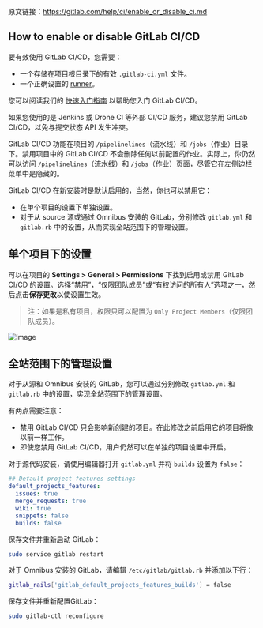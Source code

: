 原文链接：<https://gitlab.com/help/ci/enable_or_disable_ci.md>

## How to enable or disable GitLab CI/CD

要有效使用 GitLab CI/CD，您需要：
* 一个存储在项目根目录下的有效 `.gitlab-ci.yml` 文件。
* 一个正确设置的 [runner](https://gitlab.com/help/ci/runners/README.md)。

您可以阅读我们的 [快速入门指南](https://gitlab.com/help/ci/quick_start/README.md) 以帮助您入门 GitLab CI/CD。

如果您使用的是 Jenkins 或 Drone CI 等外部 CI/CD 服务，建议您禁用 GitLab CI/CD，以免与提交状态 API 发生冲突。

GitLab CI/CD 功能在项目的 `/pipelinelines`（流水线）和 `/jobs`（作业）目录下。禁用项目中的 GitLab CI/CD 不会删除任何以前配置的作业。实际上，你仍然可以访问 `/pipelinelines`（流水线）和 `/jobs`（作业）页面，尽管它在左侧边栏菜单中是隐藏的。

GitLab CI/CD 在新安装时是默认启用的，当然，你也可以禁用它：

* 在单个项目的设置下单独设置。
* 对于从 source 源或通过 Omnibus 安装的 GitLab，分别修改 `gitlab.yml` 和 `gitlab.rb` 中的设置，从而实现全站范围下的管理设置。

## 单个项目下的设置

可以在项目的 **Settings > General > Permissions** 下找到启用或禁用 GitLab CI/CD 的设置。选择“禁用”，“仅限团队成员”或“有权访问的所有人”选项之一，然后点击**保存更改**以使设置生效。

> 注：如果是私有项目，权限只可以配置为 `Only Project Members`（仅限团队成员）。

![image](https://upload-images.jianshu.io/upload_images/2648731-80d64461b5472f22.png?imageMogr2/auto-orient/strip%7CimageView2/2/w/1240)

## 全站范围下的管理设置

对于从源和 Omnibus 安装的 GitLab，您可以通过分别修改 `gitlab.yml` 和 `gitlab.rb` 中的设置，实现全站范围下的管理设置。

有两点需要注意：

* 禁用 GitLab CI/CD 只会影响新创建的项目。在此修改之前启用它的项目将像以前一样工作。
* 即使您禁用 GitLab CI/CD，用户仍然可以在单独的项目设置中开启。

对于源代码安装，请使用编辑器打开 `gitlab.yml` 并将 `builds` 设置为 `false`：

```yaml
## Default project features settings
default_projects_features:
  issues: true
  merge_requests: true
  wiki: true
  snippets: false
  builds: false
```

保存文件并重新启动 GitLab：

```bash
sudo service gitlab restart
```

对于 Omnibus 安装的 GitLab，请编辑 `/etc/gitlab/gitlab.rb` 并添加以下行：

```bash
gitlab_rails['gitlab_default_projects_features_builds'] = false
```

保存文件并重新配置GitLab：

```bash
sudo gitlab-ctl reconfigure
```
